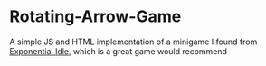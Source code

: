 # Rotating-Arrow-Game
A simple JS and HTML implementation of a minigame I found from 
<a href="https://play.google.com/store/apps/details?id=com.conicgames.exponentialidle" target="_blank">Exponential Idle</a>, which is a great game would recommend
